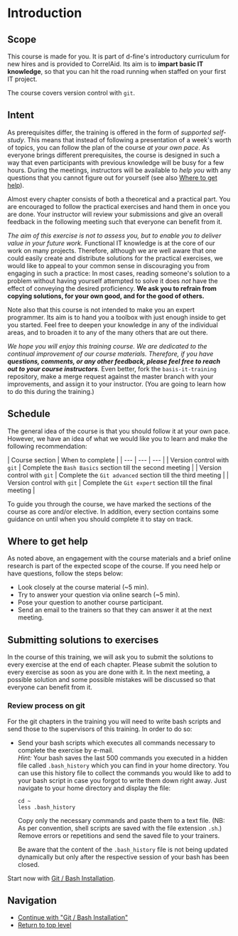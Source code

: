 # Introduction

## Scope

This course is made for you. It is part of d-fine's introductory curriculum for
new hires and is provided to CorrelAid. Its aim is to **impart basic IT knowledge**, so that you can hit the
road running when staffed on your first IT project.

The course covers version control with `git`.

## Intent

As prerequisites differ, the training is offered in the form of _supported
self-study_. This means that instead of following a presentation of a week's
worth of topics, you can follow the plan of the course _at your own pace_.
As everyone brings different prerequisites, the course is designed in such
a way that even participants with previous knowledge will be busy for a few
hours.
During the meetings, instructors will be available to _help you_ with
any questions that you cannot figure out for yourself (see also
[Where to get help](#where-to-get-help)).

Almost every chapter consists of both a theoretical and a practical part. You
are encouraged to follow the practical exercises and hand them in once you are
done. Your instructor will review your submissions and give an overall feedback
in the following meeting such that everyone can benefit from it.

_The aim of this exercise is not to assess you, but to enable you to deliver
value in your future work._ Functional IT knowledge is at the core of our work
on many projects. Therefore, although we are well aware that one could easily
create and distribute solutions for the practical exercises, we would like to
appeal to your common sense in discouraging you from engaging in such a
practice: In most cases, reading someone's solution to a problem without having
yourself attempted to solve it does _not_ have the effect of conveying the
desired proficiency. **We ask you to refrain from copying solutions, for your
own good, and for the good of others.**

Note also that this course is not intended to make you an expert programmer.
Its aim is to hand you a toolbox with just enough inside to get you started.
Feel free to deepen your knowledge in any of the individual areas, and to
broaden it to any of the many others that are out there.

_We hope you will enjoy this training course. We are dedicated to the continual
improvement of our course materials. Therefore, if you have **questions,
comments, or any other feedback, please feel free to reach out to your course
instructors**._ Even better, fork the `basis-it-training` repository, make a
merge request against the master branch with your improvements, and assign it to
your instructor. (You are going to learn how to do this during the training.)

## Schedule

The general idea of the course is that you should follow it at your own pace.
However, we have an idea of what we would like you to learn and
make the following recommendation:

| Course section | When to complete |
| --- | --- | --- |
| Version control with `git` | Complete the `Bash Basics` section till the second meeting |
| Version control with `git` | Complete the `Git advanced` section till the third meeting |
| Version control with `git` | Complete the `Git expert` section till the final meeting |

To guide you through the course, we have marked the sections of the course as
core and/or elective. In addition, every section contains some guidance
on until when you should complete it to stay on track.

## Where to get help

As noted above, an engagement with the course materials and a brief
online research is part of the expected scope of the course.
If you need help or have questions, follow the steps below:

- Look closely at the course material (~5 min).
- Try to answer your question via online search (~5 min).
- Pose your question to another course participant.
- Send an email to the trainers so that they can answer it at the next meeting.

## Submitting solutions to exercises

In the course of this training, we will ask you to submit the solutions to every
exercise at the end of each chapter. Please submit the solution to every
exercise as soon as you are done with it. In the next meeting, a possible
solution and some possible mistakes will be discussed so that everyone
can benefit from it.

### Review process on git

For the git chapters in the training you will need to write
bash scripts and send those to the supervisors of this training.
In order to do so:

- Send your bash scripts which executes all commands necessary to complete the
  exercise by e-mail.\
  _Hint:_ Your bash saves the last 500 commands you executed in a hidden file
  called `.bash_history` which you can find in your home directory. You can use
  this history file to collect the commands you would like to add to your bash
  script in case you forgot to write them down right away. Just navigate to your
  home directory and display the file:

  ```lang-bash
  cd ~
  less .bash_history
  ```

  Copy only the necessary commands and paste them to a text file. (NB: As per
  convention, shell scripts are saved with the file extension `.sh`.) Remove
  errors or repetitions and send the saved file to your trainers.

  Be aware that the content of the `.bash_history` file is not being updated
  dynamically but only after the respective session of your bash has been closed.

Start now with [Git / Bash Installation](git/GitBashInstallation).

## Navigation

- [Continue with "Git / Bash Installation"](git/GitBashInstallation)
- [Return to top level](index)
